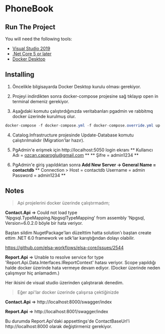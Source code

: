 # PhoneBook

## Run The Project
You will need the following tools:

* [Visual Studio 2019](https://visualstudio.microsoft.com/downloads/)
* [.Net Core 5 or later](https://dotnet.microsoft.com/download/dotnet-core/5)
* [Docker Desktop](https://www.docker.com/products/docker-desktop)

## Installing

1) Öncelikle bilgisayarda Docker Desktop kurulu olması gerekiyor.

2) Projeyi indirdikten sonra docker-compose projesine sağ tıklayıp open in terminal demeniz gerekiyor.

3) Aşağıdaki komutu çalıştırdığınızda veritabanları pgadmin ve rabbitmq docker üzerinde kurulmuş olur.
```csharp
docker-compose -f docker-compose.yml -f docker-compose.override.yml up -d
```
4) Catalog.Infrastructure projesinde Update-Database komutu çalıştırılmalıdır (Migration'lar hazır).

5) PgAdmin'e erişmek için http://localhost:5050 login ekranı
 ** Kullanıcı Adı = ozcan.caparoglu@gmail.com **
 ** Şifre = admin1234 **

6) PgAdmin'e giriş yapıldıktan sonra **Add New Server -> General Name = contactdb**
** Connection > Host = contactdb Username = admin Password = admin1234 **

## Notes

> Api projelerini docker üzerinde çalıştırmadım;

**Contact.Api** => Could not load type 'Npgsql.TypeMapping.NpgsqlTypeMapping' from assembly 'Npgsql, Version=6.0.2.0 böyle bir hata veriyor.
 
Baştan sildim NugetPackage'ları düzelttim hatta solution'ı baştan create ettim .NET 6.0 framework ve sdk'lar karıştığından dolayı olabilir.

https://github.com/elsa-workflows/elsa-core/issues/2544

**Report.Api** => Unable to resolve service for type 'Report.Api.Data.Interfaces.IReportContext' hatası veriyor. Scope yapıldığı halde docker üzerinde hata
vermeye devam ediyor. (Docker üzerinde neden çalışmıyor hiç anlamadım.)

Her ikisini de visual studio üzerinden çalıştırarak denedim.

> Eğer api'lar docker üzerinde çalışırsa çektiğinizde

**Contact.Api** => http://localhost:8000/swagger/index

**Report.Api** => http://localhost:8001/swagger/index

Bu durumda Report.Api'daki appsettings'de ContactBaseUrl'i http://localhost:8000 olarak değiştirmeniz gerekiyor.








